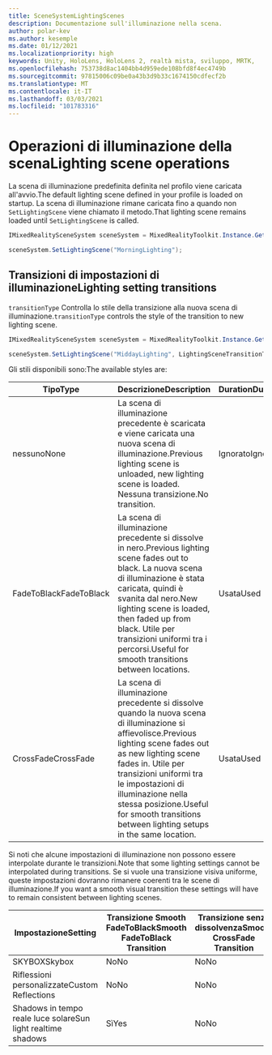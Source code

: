 ```yaml
---
title: SceneSystemLightingScenes
description: Documentazione sull'illuminazione nella scena.
author: polar-kev
ms.author: kesemple
ms.date: 01/12/2021
ms.localizationpriority: high
keywords: Unity, HoloLens, HoloLens 2, realtà mista, sviluppo, MRTK,
ms.openlocfilehash: 753738d8ac1404bb4d959ede108bfd8f4ec4749b
ms.sourcegitcommit: 97815006c09be0a43b3d9b33c1674150cdfecf2b
ms.translationtype: MT
ms.contentlocale: it-IT
ms.lasthandoff: 03/03/2021
ms.locfileid: "101783316"
---
```

# <a name="lighting-scene-operations"></a><span data-ttu-id="af4b6-104">Operazioni di illuminazione della scena</span><span class="sxs-lookup"><span data-stu-id="af4b6-104">Lighting scene operations</span></span>

<span data-ttu-id="af4b6-105">La scena di illuminazione predefinita definita nel profilo viene caricata all'avvio.</span><span class="sxs-lookup"><span data-stu-id="af4b6-105">The default lighting scene defined in your profile is loaded on startup.</span></span> <span data-ttu-id="af4b6-106">La scena di illuminazione rimane caricata fino a quando non `SetLightingScene` viene chiamato il metodo.</span><span class="sxs-lookup"><span data-stu-id="af4b6-106">That lighting scene remains loaded until `SetLightingScene` is called.</span></span>

```c#
IMixedRealitySceneSystem sceneSystem = MixedRealityToolkit.Instance.GetService<IMixedRealitySceneSystem>();

sceneSystem.SetLightingScene("MorningLighting");
```

## <a name="lighting-setting-transitions"></a><span data-ttu-id="af4b6-107">Transizioni di impostazioni di illuminazione</span><span class="sxs-lookup"><span data-stu-id="af4b6-107">Lighting setting transitions</span></span>

<span data-ttu-id="af4b6-108">`transitionType` Controlla lo stile della transizione alla nuova scena di illuminazione.</span><span class="sxs-lookup"><span data-stu-id="af4b6-108">`transitionType` controls the style of the transition to new lighting scene.</span></span>

```c#
IMixedRealitySceneSystem sceneSystem = MixedRealityToolkit.Instance.GetService<IMixedRealitySceneSystem>();

sceneSystem.SetLightingScene("MiddayLighting", LightingSceneTransitionType.CrossFade);
```

<span data-ttu-id="af4b6-109">Gli stili disponibili sono:</span><span class="sxs-lookup"><span data-stu-id="af4b6-109">The available styles are:</span></span>

<span data-ttu-id="af4b6-110">Tipo</span><span class="sxs-lookup"><span data-stu-id="af4b6-110">Type</span></span> | <span data-ttu-id="af4b6-111">Descrizione</span><span class="sxs-lookup"><span data-stu-id="af4b6-111">Description</span></span> | <span data-ttu-id="af4b6-112">Duration</span><span class="sxs-lookup"><span data-stu-id="af4b6-112">Duration</span></span>
--- | --- | ---
<span data-ttu-id="af4b6-113">nessuno</span><span class="sxs-lookup"><span data-stu-id="af4b6-113">None</span></span> | <span data-ttu-id="af4b6-114">La scena di illuminazione precedente è scaricata e viene caricata una nuova scena di illuminazione.</span><span class="sxs-lookup"><span data-stu-id="af4b6-114">Previous lighting scene is unloaded, new lighting scene is loaded.</span></span> <span data-ttu-id="af4b6-115">Nessuna transizione.</span><span class="sxs-lookup"><span data-stu-id="af4b6-115">No transition.</span></span> | <span data-ttu-id="af4b6-116">Ignorato</span><span class="sxs-lookup"><span data-stu-id="af4b6-116">Ignored</span></span>
<span data-ttu-id="af4b6-117">FadeToBlack</span><span class="sxs-lookup"><span data-stu-id="af4b6-117">FadeToBlack</span></span> | <span data-ttu-id="af4b6-118">La scena di illuminazione precedente si dissolve in nero.</span><span class="sxs-lookup"><span data-stu-id="af4b6-118">Previous lighting scene fades out to black.</span></span> <span data-ttu-id="af4b6-119">La nuova scena di illuminazione è stata caricata, quindi è svanita dal nero.</span><span class="sxs-lookup"><span data-stu-id="af4b6-119">New lighting scene is loaded, then faded up from black.</span></span> <span data-ttu-id="af4b6-120">Utile per transizioni uniformi tra i percorsi.</span><span class="sxs-lookup"><span data-stu-id="af4b6-120">Useful for smooth transitions between locations.</span></span> | <span data-ttu-id="af4b6-121">Usata</span><span class="sxs-lookup"><span data-stu-id="af4b6-121">Used</span></span>
<span data-ttu-id="af4b6-122">CrossFade</span><span class="sxs-lookup"><span data-stu-id="af4b6-122">CrossFade</span></span> | <span data-ttu-id="af4b6-123">La scena di illuminazione precedente si dissolve quando la nuova scena di illuminazione si affievolisce.</span><span class="sxs-lookup"><span data-stu-id="af4b6-123">Previous lighting scene fades out as new lighting scene fades in.</span></span> <span data-ttu-id="af4b6-124">Utile per transizioni uniformi tra le impostazioni di illuminazione nella stessa posizione.</span><span class="sxs-lookup"><span data-stu-id="af4b6-124">Useful for smooth transitions between lighting setups in the same location.</span></span> | <span data-ttu-id="af4b6-125">Usata</span><span class="sxs-lookup"><span data-stu-id="af4b6-125">Used</span></span>

<span data-ttu-id="af4b6-126">Si noti che alcune impostazioni di illuminazione non possono essere interpolate durante le transizioni.</span><span class="sxs-lookup"><span data-stu-id="af4b6-126">Note that some lighting settings cannot be interpolated during transitions.</span></span> <span data-ttu-id="af4b6-127">Se si vuole una transizione visiva uniforme, queste impostazioni dovranno rimanere coerenti tra le scene di illuminazione.</span><span class="sxs-lookup"><span data-stu-id="af4b6-127">If you want a smooth visual transition these settings will have to remain consistent between lighting scenes.</span></span>

<span data-ttu-id="af4b6-128">Impostazione</span><span class="sxs-lookup"><span data-stu-id="af4b6-128">Setting</span></span> | <span data-ttu-id="af4b6-129">Transizione Smooth FadeToBlack</span><span class="sxs-lookup"><span data-stu-id="af4b6-129">Smooth FadeToBlack Transition</span></span> | <span data-ttu-id="af4b6-130">Transizione senza dissolvenza</span><span class="sxs-lookup"><span data-stu-id="af4b6-130">Smooth CrossFade Transition</span></span>
--- | --- | ---
<span data-ttu-id="af4b6-131">SKYBOX</span><span class="sxs-lookup"><span data-stu-id="af4b6-131">Skybox</span></span> | <span data-ttu-id="af4b6-132">No</span><span class="sxs-lookup"><span data-stu-id="af4b6-132">No</span></span> | <span data-ttu-id="af4b6-133">No</span><span class="sxs-lookup"><span data-stu-id="af4b6-133">No</span></span>
<span data-ttu-id="af4b6-134">Riflessioni personalizzate</span><span class="sxs-lookup"><span data-stu-id="af4b6-134">Custom Reflections</span></span> | <span data-ttu-id="af4b6-135">No</span><span class="sxs-lookup"><span data-stu-id="af4b6-135">No</span></span> | <span data-ttu-id="af4b6-136">No</span><span class="sxs-lookup"><span data-stu-id="af4b6-136">No</span></span>
<span data-ttu-id="af4b6-137">Shadows in tempo reale luce solare</span><span class="sxs-lookup"><span data-stu-id="af4b6-137">Sun light realtime shadows</span></span> | <span data-ttu-id="af4b6-138">Sì</span><span class="sxs-lookup"><span data-stu-id="af4b6-138">Yes</span></span> | <span data-ttu-id="af4b6-139">No</span><span class="sxs-lookup"><span data-stu-id="af4b6-139">No</span></span>
